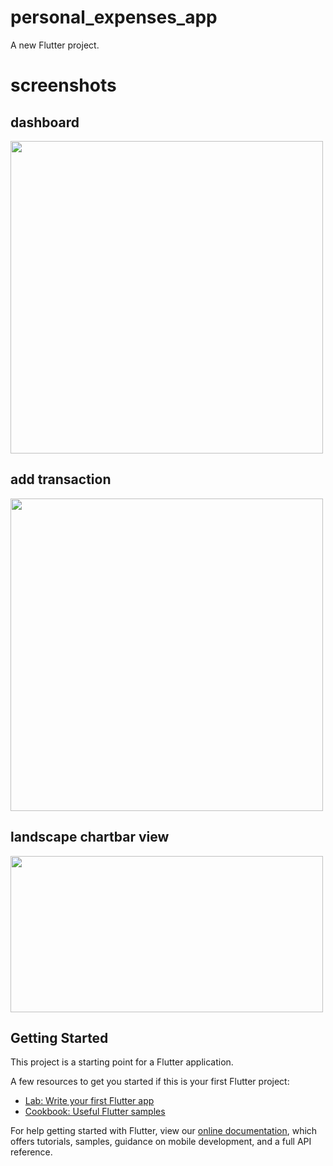 # personal_expenses_app

A new Flutter project.

# screenshots
## dashboard

<img src="https://user-images.githubusercontent.com/60846372/92361346-e066f700-f10b-11ea-8323-daa3a1e4e3ef.png" height="500px">

## add transaction

<img src="https://user-images.githubusercontent.com/60846372/92361533-20c67500-f10c-11ea-9b76-284f97f8328d.png" height="500px">

## landscape chartbar view
<img src="https://user-images.githubusercontent.com/60846372/92361672-5cf9d580-f10c-11ea-99ef-acc590ece556.png" height="250px" width="500px">

## Getting Started

This project is a starting point for a Flutter application.

A few resources to get you started if this is your first Flutter project:

- [Lab: Write your first Flutter app](https://flutter.dev/docs/get-started/codelab)
- [Cookbook: Useful Flutter samples](https://flutter.dev/docs/cookbook)

For help getting started with Flutter, view our
[online documentation](https://flutter.dev/docs), which offers tutorials,
samples, guidance on mobile development, and a full API reference.
